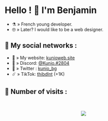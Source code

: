 # Hello ! 👋  I'm Benjamin

- ⚗️ » French young developer.
- 🤓 » Later? I would like to be a web designer.

## 🌊 My social networks :
- 🔱 » My website: [kunioweb.site](https://kunioweb.sote)
- 🤖 » Discord: [@Kunio.#2804](https://discord.com/users/750793433257476146)
- 🐤 » Twitter : [kunio_bg](https://twitter.com/kunio_bg)
- ☄️ » TikTok: [thibdlnt](https://tiktok.com/@benj_3869) (+1K)

## 🌟 Number of visits :

<p>&nbsp;</p>

<p align="center"> 
  <img src="https://profile-counter.glitch.me/Weyzox/count.svg" />
</p>
